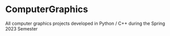 # ComputerGraphics
All computer graphics projects developed in Python / C++ during the Spring 2023 Semester
